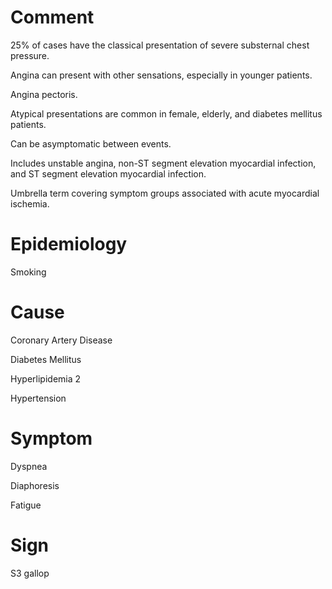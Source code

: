 # Comment

25% of cases have the classical presentation of severe substernal chest pressure.

Angina can present with other sensations, especially in younger patients.

Angina pectoris.

Atypical presentations are common in female, elderly, and diabetes mellitus patients.

Can be asymptomatic between events.

Includes unstable angina, non-ST segment elevation myocardial infection, and ST segment elevation myocardial infection.

Umbrella term covering symptom groups associated with acute myocardial ischemia.

# Epidemiology

Smoking

# Cause

Coronary Artery Disease

Diabetes Mellitus

Hyperlipidemia 2

Hypertension

# Symptom

Dyspnea

Diaphoresis

Fatigue

# Sign

S3 gallop
